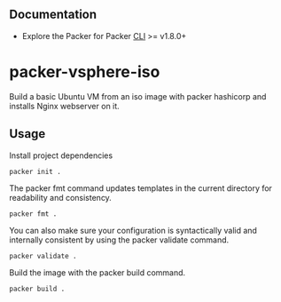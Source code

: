 ## Documentation

* Explore the Packer for Packer [CLI](https://www.packer.io/downloads) >= v1.8.0+


# packer-vsphere-iso

Build a basic Ubuntu VM from an iso image with packer hashicorp and installs Nginx webserver on it.

## Usage

Install project dependencies

```shell
packer init .
```

The packer fmt command updates templates in the current directory for readability and consistency.

```shell
packer fmt .
```

You can also make sure your configuration is syntactically valid and internally consistent by using the packer validate command.

```shell
packer validate .
```

Build the image with the packer build command. 

```shell
packer build .
```
